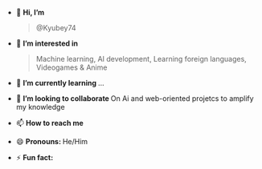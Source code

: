 

- 👋 **Hi, I’m**

  > @Kyubey74
- 👀 <strong> **I’m interested in** </strong>

  > Machine learning, AI development, Learning foreign languages, Videogames & Anime
- 🌱 <strong> **I’m currently learning** </strong> ...
- 💞️ <strong> **I’m looking to collaborate** </strong> On Ai and web-oriented projetcs to amplify my knowledge 
- 📫 <strong> **How to reach me** </strong>
- 😄 <strong> **Pronouns:** </strong> He/Him
- ⚡  **Fun fact:** 

<!---
Kyubey74/Kyubey74 is a ✨ special ✨ repository because its `README.md` (this file) appears on your GitHub profile.
You can click the Preview link to take a look at your changes.
--->
